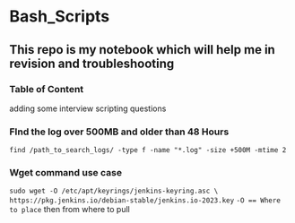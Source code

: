 # Bash_Scripts
## This repo is my notebook which will help me in revision and troubleshooting

### Table of Content

adding some interview scripting questions

### FInd the log over 500MB and older than 48 Hours
`find /path_to_search_logs/ -type f -name "*.log" -size +500M -mtime 2`

### Wget command use case
`sudo wget -O /etc/apt/keyrings/jenkins-keyring.asc \
  https://pkg.jenkins.io/debian-stable/jenkins.io-2023.key`
`-O == Where to place`  then from where to pull

